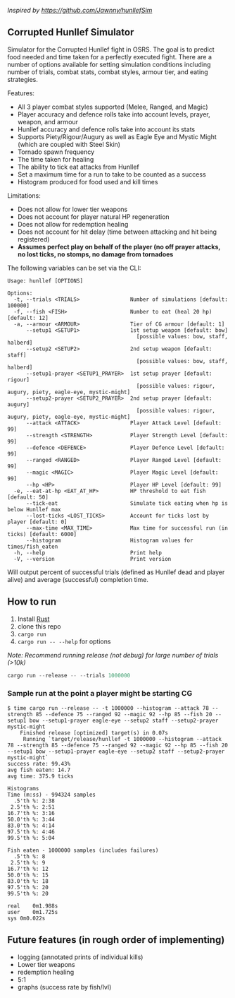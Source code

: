 *Inspired by https://github.com/Jawnny/hunllefSim*

## Corrupted Hunllef Simulator

Simulator for the Corrupted Hunllef fight in OSRS. The goal is to predict food
needed and time taken for a perfectly executed fight. There are a number of
options available for setting simulation conditions including number of trials,
combat stats, combat styles, armour tier, and eating strategies.

Features:
- All 3 player combat styles supported (Melee, Ranged, and Magic)
- Player accuracy and defence rolls take into account levels, prayer, weapon,
  and armour
- Hunllef accuracy and defence rolls take into account its stats
- Supports Piety/Rigour/Augury as well as Eagle Eye and Mystic Might (which are
  coupled with Steel Skin)
- Tornado spawn frequency
- The time taken for healing
- The ability to tick eat attacks from Hunllef
- Set a maximum time for a run to take to be counted as a success
- Histogram produced for food used and kill times

Limitations:
- Does not allow for lower tier weapons
- Does not account for player natural HP regeneration
- Does not allow for redemption healing
- Does not account for hit delay (time between attacking and hit being
  registered)
- **Assumes perfect play on behalf of the player (no off prayer attacks, no lost
  ticks, no stomps, no damage from tornadoes**


The following variables can be set via the CLI:
```
Usage: hunllef [OPTIONS]

Options:
  -t, --trials <TRIALS>                Number of simulations [default: 100000]
  -f, --fish <FISH>                    Number to eat (heal 20 hp) [default: 12]
  -a, --armour <ARMOUR>                Tier of CG armour [default: 1]
      --setup1 <SETUP1>                1st setup weapon [default: bow]
                                         [possible values: bow, staff, halberd]
      --setup2 <SETUP2>                2nd setup weapon [default: staff]
                                         [possible values: bow, staff, halberd]
      --setup1-prayer <SETUP1_PRAYER>  1st setup prayer [default: rigour]
                                         [possible values: rigour, augury, piety, eagle-eye, mystic-might]
      --setup2-prayer <SETUP2_PRAYER>  2nd setup prayer [default: augury]
                                         [possible values: rigour, augury, piety, eagle-eye, mystic-might]
      --attack <ATTACK>                Player Attack Level [default: 99]
      --strength <STRENGTH>            Player Strength Level [default: 99]
      --defence <DEFENCE>              Player Defence Level [default: 99]
      --ranged <RANGED>                Player Ranged Level [default: 99]
      --magic <MAGIC>                  Player Magic Level [default: 99]
      --hp <HP>                        Player HP Level [default: 99]
  -e, --eat-at-hp <EAT_AT_HP>          HP threshold to eat fish [default: 50]
      --tick-eat                       Simulate tick eating when hp is below Hunllef max
      --lost-ticks <LOST_TICKS>        Account for ticks lost by player [default: 0]
      --max-time <MAX_TIME>            Max time for successful run (in ticks) [default: 6000]
      --histogram                      Histogram values for times/fish_eaten
  -h, --help                           Print help
  -V, --version                        Print version

```

Will output percent of successful trials (defined as Hunllef dead and player
alive) and average (successful) completion time.


## How to run

1. Install [Rust](https://www.rust-lang.org/tools/install)
2. clone this repo
3. `cargo run` 
4. `cargo run -- --help` for options

*Note: Recommend running release (not debug) for large number of trials (>10k)*
```rust
cargo run --release -- --trials 1000000
```

### Sample run at the point a player might be starting CG

```
$ time cargo run --release -- -t 1000000 --histogram --attack 78 --strength 85 --defence 75 --ranged 92 --magic 92 --hp 85 --fish 20 --setup1 bow --setup1-prayer eagle-eye --setup2 staff --setup2-prayer mystic-might
    Finished release [optimized] target(s) in 0.07s
     Running `target/release/hunllef -t 1000000 --histogram --attack 78 --strength 85 --defence 75 --ranged 92 --magic 92 --hp 85 --fish 20 --setup1 bow --setup1-prayer eagle-eye --setup2 staff --setup2-prayer mystic-might`
success rate: 99.43%
avg fish eaten: 14.7
avg time: 375.9 ticks

Histograms
Time (m:ss) - 994324 samples
  .5'th %: 2:38
 2.5'th %: 2:51
16.7'th %: 3:16
50.0'th %: 3:44
83.0'th %: 4:14
97.5'th %: 4:46
99.5'th %: 5:04

Fish eaten - 1000000 samples (includes failures)
  .5'th %: 8
 2.5'th %: 9
16.7'th %: 12
50.0'th %: 15
83.0'th %: 18
97.5'th %: 20
99.5'th %: 20

real	0m1.988s
user	0m1.725s
sys	0m0.022s
```

## Future features (in rough order of implementing)
- logging (annotated prints of individual kills)
- Lower tier weapons
- redemption healing
- 5:1
- graphs (success rate by fish/lvl)

